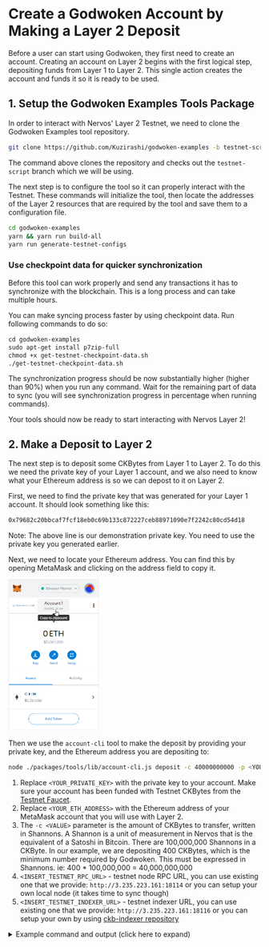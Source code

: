 # Create a Godwoken Account by Making a Layer 2 Deposit

Before a user can start using Godwoken, they first need to create an account. Creating an account on Layer 2 begins with the first logical step, depositing funds from Layer 1 to Layer 2. This single action creates the account and funds it so it is ready to be used.

## 1. Setup the Godwoken Examples Tools Package

In order to interact with Nervos' Layer 2 Testnet, we need to clone the Godwoken Examples tool repository.

```sh
git clone https://github.com/Kuzirashi/godwoken-examples -b testnet-script
```

The command above clones the repository and checks out the `testnet-script` branch which we will be using.

The next step is to configure the tool so it can properly interact with the Testnet. These commands will initialize the tool, then locate the addresses of the Layer 2 resources that are required by the tool and save them to a configuration file.

```sh
cd godwoken-examples
yarn && yarn run build-all
yarn run generate-testnet-configs
```

### Use checkpoint data for quicker synchronization

Before this tool can work properly and send any transactions it has to synchronize with the blockchain. This is a long process and can take multiple hours.

You can make syncing process faster by using checkpoint data. Run following commands to do so:
```
cd godwoken-examples
sudo apt-get install p7zip-full
chmod +x get-testnet-checkpoint-data.sh
./get-testnet-checkpoint-data.sh
```

The synchronization progress should be now substantially higher (higher than 90%) when you run any command. Wait for the remaining part of data to sync (you will see synchronization progress in percentage when running commands).

Your tools should now be ready to start interacting with Nervos Layer 2!

## 2. Make a Deposit to Layer 2

The next step is to deposit some CKBytes from Layer 1 to Layer 2. To do this we need the private key of your Layer 1 account, and we also need to know what your Ethereum address is so we can depost to it on Layer 2.

First, we need to find the private key that was generated for your Layer 1 account. It should look something like this:

```txt
0x79682c20bbcaf7fcf18eb0c69b133c872227ceb88971090e7f2242c80cd54d18
```

Note: The above line is our demonstration private key. You need to use the private key you generated earlier.

Next, we need to locate your Ethereum address. You can find this by opening MetaMask and clicking on the address field to copy it.

<img src="../images/metamask-address.png" style="border: 1px solid #eeeeee; height: 300px" />

Then we use the `account-cli` tool to make the deposit by providing your private key, and the Ethereum address you are depositing to:

```sh
node ./packages/tools/lib/account-cli.js deposit -c 40000000000 -p <YOUR_PRIVATE_KEY> -l <YOUR_ETH_ADDRESS> -r <INSERT_TESTNET_RPC_URL> -d <INSERT_TESTNET_INDEXER_URL>
```

1. Replace `<YOUR_PRIVATE_KEY>` with the private key to your account. Make sure your account has been funded with Testnet CKBytes from the [Testnet Faucet](https://faucet.nervos.org/).
2. Replace `<YOUR_ETH_ADDRESS>` with the Ethereum address of your MetaMask account that you will use with Layer 2.
3. The `-c <VALUE>` parameter is the amount of CKBytes to transfer, written in Shannons. A Shannon is a unit of measurement in Nervos that is the equivalent of a Satoshi in Bitcoin. There are 100,000,000 Shannons in a CKByte. In our example, we are depositing 400 CKBytes, which is the minimum number required by Godwoken. This must be expressed in Shannons. ie: 400 * 100,000,000 = 40,000,000,000
4. `<INSERT_TESTNET_RPC_URL>` - testnet node RPC URL, you can use existing one that we provide: `http://3.235.223.161:18114` or you can setup your own local node (it takes time to sync though)
5. `<INSERT_TESTNET_INDEXER_URL>` - testnet indexer URL, you can use existing one that we provide: `http://3.235.223.161:18116` or you can setup your own by using [ckb-indexer repository](https://github.com/nervosnetwork/ckb-indexer/)

<details>
<summary>Example command and output (click here to expand)</summary>
  
```
node ./packages/tools/lib/account-cli.js deposit -c 40000000000 -l 0xD173313A51f8fc37BcF67569b463abd89d81844f -p 0x79682c20bbcaf7fcf18eb0c69b133c872227ceb88971090e7f2242c80cd54d18 -r http://3.235.223.161:18114 -d http://3.235.223.161:18116
LUMOS_CONFIG_NAME: AGGRON4
Indexer is syncing. Please wait.
Syncing 99.75% completed.
...
Syncing 99.99% completed.
Indexer synchronized.
using eth address: 0xD173313A51f8fc37BcF67569b463abd89d81844f
using ckb address: ckt1qyq9u5vzgtklnqrr6cevra7w2utrsxmjgefs72sfju
rollupTypeHash: 0x9b260161e003972c0b699939bc164cfdcfce7fd40eb9135835008dd7e09d3dae
Layer 2 lock script hash: 0xa3cd0b1d997e5281dd574dd34155945febcf73a4f5a0123106f226d2825e4e2c
↑ Using this script hash to get user account id ↑
rollupTypeHash: 0x9b260161e003972c0b699939bc164cfdcfce7fd40eb9135835008dd7e09d3dae
txHash: 0x3a25c10837e0e6e27958b15cf3969d7e810bfd3564e2c78fb168cdb361387aa3
--------- wait for tx deposit ----------
tx 0x3a25c10837e0e6e27958b15cf3969d7e810bfd3564e2c78fb168cdb361387aa3 is pending, waited for 0 seconds
tx 0x3a25c10837e0e6e27958b15cf3969d7e810bfd3564e2c78fb168cdb361387aa3 is pending, waited for 3 seconds
...
tx 0x3a25c10837e0e6e27958b15cf3969d7e810bfd3564e2c78fb168cdb361387aa3 is committed, waited for 60 seconds
tx 0x3a25c10837e0e6e27958b15cf3969d7e810bfd3564e2c78fb168cdb361387aa3 is committed!
waiting for layer 2 block producer collect the deposit cell ... 0 seconds
waiting for layer 2 block producer collect the deposit cell ... 5 seconds
...
waiting for layer 2 block producer collect the deposit cell ... 75 seconds
Your account id: 19
ckb balance in godwoken is: 40000000000
deposit success!
```
</details>